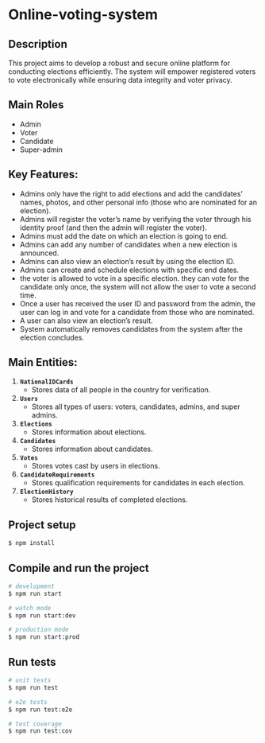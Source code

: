 # Online-voting-system

## Description

This project aims to develop a robust and secure online platform for conducting elections efficiently.
The system will empower registered voters to vote electronically while ensuring data integrity and voter privacy.

## **Main Roles**

- Admin
- Voter
- Candidate
- Super-admin

## **Key Features:**

- Admins only have the right to add elections and add the candidates’ names, photos, and other personal info (those who are nominated for an election).
- Admins will register the voter’s name by verifying the voter through his identity proof (and then the admin will register the voter).
- Admins must add the date on which an election is going to end.
- Admins can add any number of candidates when a new election is announced.
- Admins can also view an election’s result by using the election ID.
- Admins can create and schedule elections with specific end dates.
- the voter is allowed to vote in a specific election. they can vote for the candidate only once, the system will not allow the user to vote a second time.
- Once a user has received the user ID and password from the admin, the user can log in and vote for a candidate from those who are nominated.
- A user can also view an election’s result.
- System automatically removes candidates from the system after the election concludes.

## **Main Entities:**

1. **`NationalIDCards`**
   - Stores data of all people in the country for verification.
2. **`Users`**
   - Stores all types of users: voters, candidates, admins, and super admins.
3. **`Elections`**
   - Stores information about elections.
4. **`Candidates`**
   - Stores information about candidates.
5. **`Votes`**
   - Stores votes cast by users in elections.
6. **`CandidateRequirements`**
   - Stores qualification requirements for candidates in each election.
7. **`ElectionHistory`**
   - Stores historical results of completed elections.

## Project setup

```bash
$ npm install
```

## Compile and run the project

```bash
# development
$ npm run start

# watch mode
$ npm run start:dev

# production mode
$ npm run start:prod
```

## Run tests

```bash
# unit tests
$ npm run test

# e2e tests
$ npm run test:e2e

# test coverage
$ npm run test:cov
```
